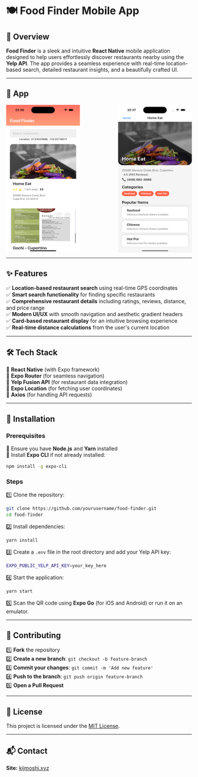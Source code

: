 # 🍽️ Food Finder Mobile App

## 🚀 Overview
**Food Finder** is a sleek and intuitive **React Native** mobile application designed to help users effortlessly discover restaurants nearby using the **Yelp API**. The app provides a seamless experience with real-time location-based search, detailed restaurant insights, and a beautifully crafted UI.

---

## 📸 App
<div style="display: flex; justify-content: space-between;">
   <img src="./images/screenshot1.png" width="200" height="400" alt="Home Screen">
   <img src="./images/screenshot2.png" width="200" height="400" alt="Restaurant Details">
</div>

---

## ✨ Features
✅ **Location-based restaurant search** using real-time GPS coordinates  
✅ **Smart search functionality** for finding specific restaurants  
✅ **Comprehensive restaurant details** including ratings, reviews, distance, and price range  
✅ **Modern UI/UX** with smooth navigation and aesthetic gradient headers  
✅ **Card-based restaurant display** for an intuitive browsing experience  
✅ **Real-time distance calculations** from the user's current location  

---

## 🛠️ Tech Stack
🔹 **React Native** (with Expo framework)  
🔹 **Expo Router** (for seamless navigation)  
🔹 **Yelp Fusion API** (for restaurant data integration)  
🔹 **Expo Location** (for fetching user coordinates)  
🔹 **Axios** (for handling API requests)  

---

## 🔧 Installation
### Prerequisites
📌 Ensure you have **Node.js** and **Yarn** installed  
📌 Install **Expo CLI** if not already installed:  
```sh
npm install -g expo-cli
```

### Steps
1️⃣ Clone the repository:  
   ```sh
   git clone https://github.com/yourusername/food-finder.git
   cd food-finder
   ```
2️⃣ Install dependencies:  
   ```sh
   yarn install
   ```
3️⃣ Create a `.env` file in the root directory and add your Yelp API key:  
   ```sh
   EXPO_PUBLIC_YELP_API_KEY=your_key_here
   ```
4️⃣ Start the application:  
   ```sh
   yarn start
   ```
5️⃣ Scan the QR code using **Expo Go** (for iOS and Android) or run it on an emulator.

---

## 🤝 Contributing
1️⃣ **Fork** the repository  
2️⃣ **Create a new branch**: `git checkout -b feature-branch`  
3️⃣ **Commit your changes**: `git commit -m 'Add new feature'`  
4️⃣ **Push to the branch**: `git push origin feature-branch`  
5️⃣ **Open a Pull Request**

---

## 📜 License
This project is licensed under the [MIT License](LICENSE).

---

## 📬 Contact

**Site:** [kijmoshi.xyz](https://kijmoshi.xyz)
